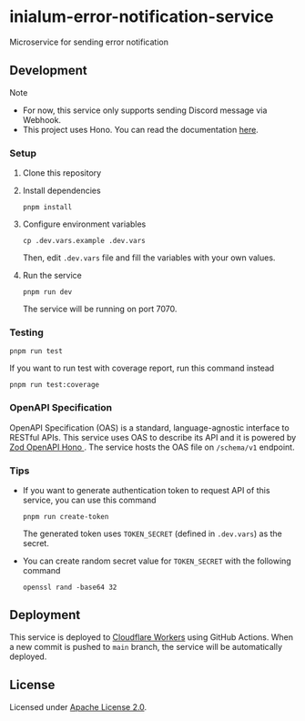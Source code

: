 # inialum-error-notification-service

Microservice for sending error notification

## Development

> [!NOTE]
>
> - For now, this service only supports sending Discord message via Webhook.
> - This project uses Hono. You can read the documentation [here](https://hono.dev).

### Setup

1. Clone this repository
2. Install dependencies

   ```shell
   pnpm install
   ```

3. Configure environment variables

   ```shell
   cp .dev.vars.example .dev.vars
   ```

   Then, edit `.dev.vars` file and fill the variables with your own values.

4. Run the service

   ```shell
   pnpm run dev
   ```

   The service will be running on port 7070.

### Testing

```shell
pnpm run test
```

If you want to run test with coverage report, run this command instead

```shell
pnpm run test:coverage
```

### OpenAPI Specification

OpenAPI Specification (OAS) is a standard, language-agnostic interface to RESTful APIs. This service uses OAS to describe its API and it is powered by [Zod OpenAPI Hono
](https://github.com/honojs/middleware/tree/main/packages/zod-openapi). The service hosts the OAS file on `/schema/v1` endpoint.

### Tips

- If you want to generate authentication token to request API of this service, you can use this command

  ```shell
  pnpm run create-token
  ```

  The generated token uses `TOKEN_SECRET` (defined in `.dev.vars`) as the secret.

- You can create random secret value for `TOKEN_SECRET` with the following command

  ```shell
  openssl rand -base64 32
  ```

## Deployment

This service is deployed to [Cloudflare Workers](https://workers.cloudflare.com) using GitHub Actions. When a new commit is pushed to `main` branch, the service will be automatically deployed.

## License

Licensed under [Apache License 2.0](LICENSE).
